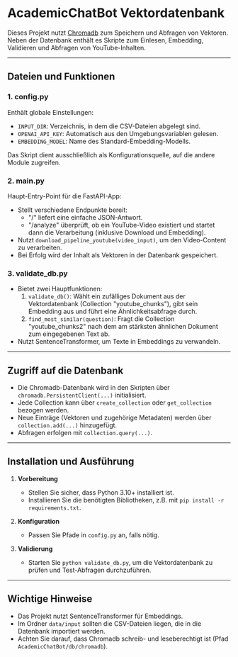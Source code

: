 # AcademicChatBot Vektordatenbank

Dieses Projekt nutzt [Chromadb](https://docs.trychroma.com/) zum Speichern und Abfragen von Vektoren. Neben der Datenbank enthält es Skripte zum Einlesen, Embedding, Validieren und Abfragen von YouTube-Inhalten.

---

## Dateien und Funktionen

### 1. config.py
Enthält globale Einstellungen:
- `INPUT_DIR`: Verzeichnis, in dem die CSV-Dateien abgelegt sind.  
- `OPENAI_API_KEY`: Automatisch aus den Umgebungsvariablen gelesen.  
- `EMBEDDING_MODEL`: Name des Standard-Embedding-Modells.  

Das Skript dient ausschließlich als Konfigurationsquelle, auf die andere Module zugreifen.

### 2. main.py
Haupt-Entry-Point für die FastAPI-App:
- Stellt verschiedene Endpunkte bereit:  
  - "/" liefert eine einfache JSON-Antwort.  
  - "/analyze" überprüft, ob ein YouTube-Video existiert und startet dann die Verarbeitung (inklusive Download und Embedding).  
- Nutzt `download_pipeline_youtube(video_input)`, um den Video-Content zu verarbeiten.  
- Bei Erfolg wird der Inhalt als Vektoren in der Datenbank gespeichert.

### 3. validate_db.py
- Bietet zwei Hauptfunktionen:  
  1. `validate_db()`: Wählt ein zufälliges Dokument aus der Vektordatenbank (Collection "youtube_chunks"), gibt sein Embedding aus und führt eine Ähnlichkeitsabfrage durch.  
  2. `find_most_similar(question)`: Fragt die Collection "youtube_chunks2" nach dem am stärksten ähnlichen Dokument zum eingegebenen Text ab.  
- Nutzt SentenceTransformer, um Texte in Embeddings zu verwandeln.

---

## Zugriff auf die Datenbank

- Die Chromadb-Datenbank wird in den Skripten über `chromadb.PersistentClient(...)` initialisiert.  
- Jede Collection kann über `create_collection` oder `get_collection` bezogen werden.  
- Neue Einträge (Vektoren und zugehörige Metadaten) werden über `collection.add(...)` hinzugefügt.  
- Abfragen erfolgen mit `collection.query(...)`.

---

## Installation und Ausführung

1. **Vorbereitung**  
   - Stellen Sie sicher, dass Python 3.10+ installiert ist.  
   - Installieren Sie die benötigten Bibliotheken, z.B. mit `pip install -r requirements.txt`.

2. **Konfiguration**  
   - Passen Sie Pfade in `config.py` an, falls nötig.

3. **Validierung**  
   - Starten Sie `python validate_db.py`, um die Vektordatenbank zu prüfen und Test-Abfragen durchzuführen.  

---

## Wichtige Hinweise

- Das Projekt nutzt SentenceTransformer für Embeddings.
- Im Ordner `data/input` sollten die CSV-Dateien liegen, die in die Datenbank importiert werden.  
- Achten Sie darauf, dass Chromadb schreib- und leseberechtigt ist (Pfad `AcademicChatBot/db/chromadb`).
